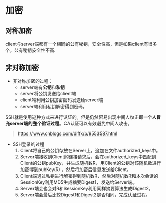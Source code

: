 # 加密

## 对称加密

client与server端都有一个相同的公有秘钥，安全性高，但是如果client有很多个，公有秘钥安全性不高.

## 非对称加密

* 非对称加密的过程：
	* server端有**公钥**和**私钥**
	* server将公钥发送给client端
	* client端利用公钥加密密码发送给server端
	* server端利用私钥解密得到密码。


SSH就是使用这种方式来进行认证的。但是仍然容易出现中间人攻击即**一个人冒充server端的整个验证过程**。CA认证可以有效避免中间人攻击。

> https://www.cnblogs.com/diffx/p/9553587.html

* SSH登录的过程
	1. Client将自己的公钥存放在Server上，追加在文件authorized_keys中。
	2. Server端接收到Client的连接请求后，会在authorized_keys中匹配到Client的公钥pubKey，并生成随机数R，用Client的公钥对该随机数进行加密得到pubKey(R)
	，然后将加密后信息发送给Client。
	3. Client端通过私钥进行解密得到随机数R，然后对随机数R和本次会话的SessionKey利用MD5生成摘要Digest1，发送给Server端。
	4. Server端会也会对R和SessionKey利用同样摘要算法生成Digest2。
	5. Server端会最后比较Digest1和Digest2是否相同，完成认证过程。